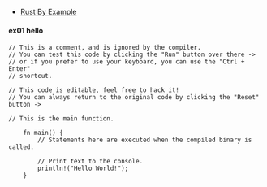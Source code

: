 
- [Rust By Example](https://doc.rust-lang.org/rust-by-example/index.html)

#### ex01 hello 
    // This is a comment, and is ignored by the compiler.
    // You can test this code by clicking the "Run" button over there ->
    // or if you prefer to use your keyboard, you can use the "Ctrl + Enter"
    // shortcut.

    // This code is editable, feel free to hack it!
    // You can always return to the original code by clicking the "Reset" button ->

    // This is the main function.

        fn main() {
            // Statements here are executed when the compiled binary is called.

            // Print text to the console.
            println!("Hello World!");
        }
